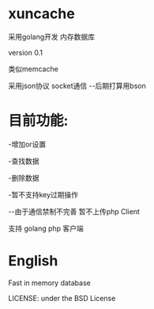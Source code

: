 xuncache
========
采用golang开发 内存数据库

version 0.1

类似memcache

采用json协议 socket通信 --后期打算用bson

目前功能:
========
-增加or设置

-查找数据

-删除数据

-暂不支持key过期操作

--由于通信禁制不完善 暂不上传php Client

支持 golang php 客户端

English
========
Fast in memory database

LICENSE: under the BSD License
